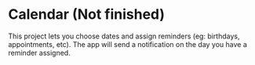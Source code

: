 # Calendar (Not finished)

This project lets you choose dates and assign reminders (eg: birthdays, appointments, etc). The app will send a notification on the day you have a reminder assigned.
